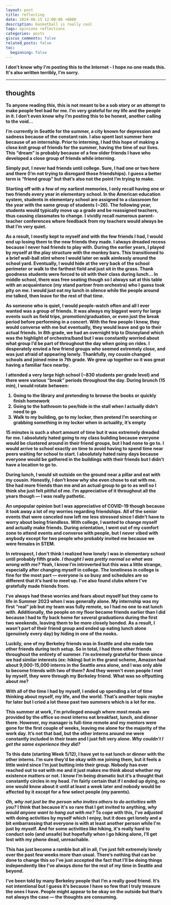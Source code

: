 ```yaml
---
layout: post
title: reflecting
date: 2024-06-15 12:00:00 +0000
description: basketball is really cool
tags: opinions reflections
categories: posts
giscus_comments: false
related_posts: false
toc:
  beginning: false
---
```


<b>

I don't know why I'm posting this to the Internet - I hope no one reads this. It's also written terribly, I'm sorry.

<hr>

## thoughts

<b>

To anyone reading this, this is not meant to be a sob story or an attempt to make people feel bad for me. I’m very grateful for my life and the people in it. I don’t even know why I’m posting this to be honest, another calling to the void…

I’m currently in Seattle for the summer, a city known for depression and sadness because of the constant rain. I also spent last summer here because of an internship. Prior to interning, I had this hope of making a close knit group of friends for the summer, having the time of our lives. This “dream” is probably because of a few older friends I have who developed a close group of friends while interning.

Simply put, I never had friends until college. Sure, I had one or two here and there (I’m not trying to disregard those friendships). I guess a better term is “friend group” but that’s also not the point I’m trying to make.

Starting off with a few of my earliest memories, I only recall having one or two friends every year in elementary school. In the American education system, students in elementary school are assigned to a classroom for the year with the same group of students (~26). The following year, students would typically move up a grade and be reassigned teachers, thus causing classmates to change. I vividly recall numerous parent-teacher conferences where feedback from my teachers would always be that I’m very quiet.

As a result, I mostly kept to myself and with the few friends I had, I would end up losing them to the new friends they made. I always dreaded recess because I never had friends to play with. During the earlier years, I played by myself at the play structure with the monkey bars. This transitioned to a brief wall-ball stint where I would later on walk aimlessly around the school yard. Eventually, I would hide at the very back of the school perimeter or walk to the farthest field and just sit in the grass. Thank goodness students were forced to sit with their class during lunch…
In middle school, there was free seating though so I always sat at this table with an acquaintance (my stand partner from orchestra) who I guess took pity on me. I would just eat my lunch in silence while the people around me talked, then leave for the rest of that time.

As someone who is quiet, I would people-watch often and all I ever wanted was a group of friends. It was always my biggest worry for large events such as field trips, promotion/graduation, or even just the break period before performing in a concert. With the few people I knew, they would converse with me but eventually, they would leave and go to their actual friends. In 8th grade, we had an overnight trip to Disneyland which was the highlight of orchestra/band but I was constantly worried about what group I’d be part of throughout the day when going on rides. I desperately envied a few friend groups who seemed extremely close, and was just afraid of appearing lonely. Thankfully, my cousin changed schools and joined mine in 7th grade. We grew up together so it was great having a familiar face nearby.

I attended a very large high school (~830 students per grade level) and there were various “break” periods throughout the day. During brunch (15 min), I would rotate between:

1. Going to the library and pretending to browse the books or quickly finish homework
2. Going to the bathroom to pee/hide in the stall when I actually didn’t need to go
3. Walk to my building, go to my locker, then pretend I’m searching or grabbing something in my locker when in actuality, it’s empty

15 minutes is such a short amount of time but it was extremely dreaded for me. I absolutely hated going to my class building because everyone would be clustered around in their friend groups, but I had none to go to. I would arrive to school exactly on time to avoid having to spend time near peers waiting for school to start. I absolutely hated rainy days because everyone would be gathered in the buildings with their friends but I didn’t have a location to go to.

During lunch, I would sit outside on the ground near a pillar and eat with my cousin. Honestly, I don’t know why she even chose to eat with me. She had more friends than me and an actual group to go to as well so I think she just felt pitiful of me. I’m appreciative of it throughout all the years though — I was really pathetic.

An unpopular opinion but I was appreciative of COVID-19 though because it took away a lot of my worries regarding friendships. All of the senior events that were canceled now left me less stressed since I didn’t have to worry about being friendless. With college, I wanted to change myself and actually make friends. During orientation, I went out of my comfort zone to attend events and converse with people, but I never vibed with anybody except for two people who probably invited me because we were females in STEM.

In retrospect, I don’t think I realized how lonely I was in elementary school until probably fifth grade. _I thought I was pretty normal so what was wrong with me?_ Yeah, I know I’m introverted but this was a little strange, especially after changing myself in college. The loneliness in college is fine for the most part — everyone is so busy and schedules are so different that it’s hard to meet up. I’ve also found clubs where I’ve gratefully made friends from.

I’ve always had these worries and fears about myself but they came to life in Summer 2023 when I was generally alone. My internship was my first “real” job but my team was fully remote, so I had no one to eat lunch with. Additionally, the people on my floor became friends earlier than I did because I had to fly back home for several graduations during the first two weekends, leaving them to be more closely bonded. As a result, I wasn’t part of their friend group and ended up eating lunch alone (genuinely every day) by hiding in one of the nooks.

Luckily, one of my Berkeley friends was in Seattle and she made two other friends during tech setup. So in total, I had three other friends throughout the entirety of summer. I’m extremely grateful for them since we had similar interests (ex: hiking) but in the grand scheme, Amazon had about 9,000-15,000 interns in the Seattle area alone, and I was only able to become friends with two of them? And they weren’t even people I met by myself, they were through my Berkeley friend. What was so offputting about me?

With all of the time I had by myself, I ended up spending a lot of time thinking about myself, my life, and the world. That’s another topic maybe for later but I cried a lot these past two summers which is a lot for me.

This summer at work, I'm privileged enough where most meals are provided by the office so most interns eat breakfast, lunch, and dinner there. However, my manager is full-time remote and my mentors were gone for the first couple of weeks, leaving me alone for the majority of the work day. It’s not that bad, but the other interns around me were constantly included in their team and I just felt very alone. _Why couldn’t I get the same experience they did?_

To this date (starting Week 5/12), I have yet to eat lunch or dinner with the other interns. I’m sure they’d be okay with me joining them, but it feels a little weird since I’m just butting into their group. Nobody has ever reached out to eat with me and it just makes me think about whether my existence matters or not. I know I’m being dramatic but it’s a thought that constantly circles in my head. I’m fairly certain that if I ended up dying, no one would know about it until at least a week later and nobody would be affected by it except for a few select people (my parents).

_Oh, why not just be the person who invites others to do activities with you?_ I think that because it's so rare that I get invited to anything, _why would anyone want to hang out with me?_ To cope with this, I've adjusted with doing activities by myself which I enjoy, but it does get lonely and a bit embarrassing that everyone is with at least another person while I'm just by myself. And for some activities like hiking, it's really hard to conduct solo (and unsafe) but hopefully when I go hiking alone, I’ll get lost with my phone dead, unreachable.

This has just become a ramble but all in all, I’ve just felt extremely lonely over the past few weeks more than usual. There’s nothing that can be done to change this so I’ve just accepted the fact that I’ll be doing things independently like I’ve always done for the rest of my time in Seattle and beyond.

I’ve been told by many Berkeley people that I’m a really good friend. It’s not intentional but I guess it’s because I have so few that I truly treasure the ones I have. People might appear to be okay on the outside but that’s not always the case — the thoughts are consuming.
